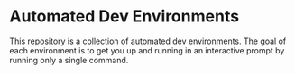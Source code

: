 # Automated Dev Environments
This repository is a collection of automated dev environments. The goal of each environment is to get you up and running in an interactive prompt by running only a single command.
